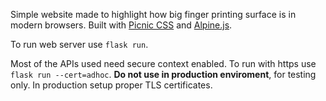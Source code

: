Simple website made to highlight how big finger printing surface is in modern browsers. Built with [Picnic CSS](https://picnicss.com/) and [Alpine.js](https://alpinejs.dev/).

To run web server use `flask run`.

Most of the APIs used need secure context enabled. To run with https use `flask run --cert=adhoc`. **Do not use in production enviroment**, for testing only. In production setup proper TLS certificates.